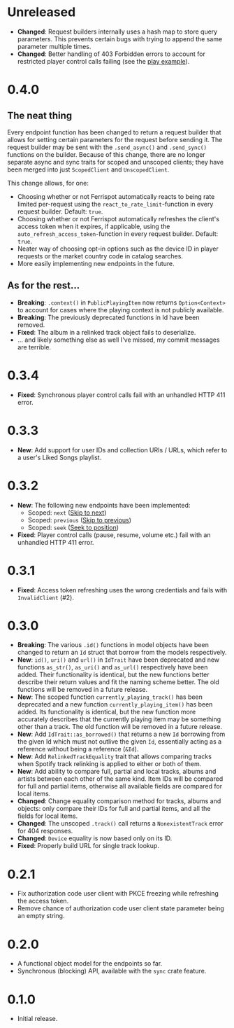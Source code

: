 # Unreleased
- **Changed**: Request builders internally uses a hash map to store query parameters. This prevents certain bugs with trying to append the same parameter multiple times.
- **Changed**: Better handling of 403 Forbidden errors to account for restricted player control calls failing (see the [play example](examples/play.rs)).

# 0.4.0

## The neat thing

Every endpoint function has been changed to return a request builder that allows for setting certain parameters for the request before sending it. The request builder may be sent with the `.send_async()` and `.send_sync()` functions on the builder. Because of this change, there are no longer separate async and sync traits for scoped and unscoped clients; they have been merged into just `ScopedClient` and `UnscopedClient`.

This change allows, for one:
  - Choosing whether or not Ferrispot automatically reacts to being rate limited per-request using the `react_to_rate_limit`-function in every request builder. Default: `true`.
  - Choosing whether or not Ferrispot automatically refreshes the client's access token when it expires, if applicable, using the `auto_refresh_access_token`-function in every request builder. Default: `true`.
  - Neater way of choosing opt-in options such as the device ID in player requests or the market country code in catalog searches.
  - More easily implementing new endpoints in the future.

## As for the rest...

- **Breaking**: `.context()` in `PublicPlayingItem` now returns `Option<Context>` to account for cases where the playing context is not publicly available.
- **Breaking**: The previously deprecated functions in Id have been removed.
- **Fixed**: The album in a relinked track object fails to deserialize.
- ... and likely something else as well I've missed, my commit messages are terrible.

# 0.3.4
- **Fixed**: Synchronous player control calls fail with an unhandled HTTP 411 error.

# 0.3.3
- **New**: Add support for user IDs and collection URIs / URLs, which refer to a user's Liked Songs playlist.

# 0.3.2
- **New**: The following new endpoints have been implemented:
    - Scoped: `next` ([Skip to next](https://developer.spotify.com/documentation/web-api/reference/#/operations/skip-users-playback-to-next-track))
    - Scoped: `previous` ([Skip to previous](https://developer.spotify.com/documentation/web-api/reference/#/operations/skip-users-playback-to-previous-track))
    - Scoped: `seek` ([Seek to position](https://developer.spotify.com/documentation/web-api/reference/#/operations/seek-to-position-in-currently-playing-track))
- **Fixed**: Player control calls (pause, resume, volume etc.) fail with an unhandled HTTP 411 error.

# 0.3.1
- **Fixed**: Access token refreshing uses the wrong credentials and fails with `InvalidClient` (#2).

# 0.3.0
- **Breaking**: The various `.id()` functions in model objects have been changed to return an `Id` struct that borrow from the models respectively.
- **New**: `id()`, `uri()` and `url()` in `IdTrait` have been deprecated and new functions `as_str()`, `as_uri()` and `as_url()` respectively have been added. Their functionality is identical, but the new functions better describe their return values and fit the naming scheme better. The old functions will be removed in a future release.
- **New**: The scoped function `currently_playing_track()` has been deprecated and a new function `currently_playing_item()` has been added. Its functionality is identical, but the new function more accurately describes that the currently playing item may be something other than a track. The old function will be removed in a future release.
- **New**: Add `IdTrait::as_borrowed()` that returns a new `Id` borrowing from the given Id which must not outlive the given `Id`, essentially acting as a reference without being a reference (`&Id`).
- **New**: Add `RelinkedTrackEquality` trait that allows comparing tracks when Spotify track relinking is applied to either or both of them.
- **New**: Add ability to compare full, partial and local tracks, albums and artists between each other of the same kind. Item IDs will be compared for full and partial items, otherwise all available fields are compared for local items.
- **Changed**: Change equality comparison method for tracks, albums and objects: only compare their IDs for full and partial items, and all the fields for local items.
- **Changed**: The unscoped `.track()` call returns a `NonexistentTrack` error for 404 responses.
- **Changed**: `Device` equality is now based only on its ID.
- **Fixed**: Properly build URL for single track lookup.

# 0.2.1
- Fix authorization code user client with PKCE freezing while refreshing the access token.
- Remove chance of authorization code user client state parameter being an empty string.

# 0.2.0
- A functional object model for the endpoints so far.
- Synchronous (blocking) API, available with the `sync` crate feature.

# 0.1.0
- Initial release.